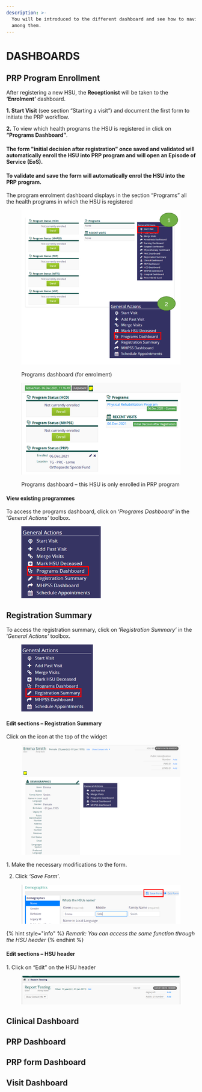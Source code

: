 ```yaml
---
description: >-
  You will be introduced to the different dashboard and see how to navigate
  among them.
---
```


# DASHBOARDS

## PRP Program Enrollment <a href="#cn2lhoer08jefh3lmybkci" id="cn2lhoer08jefh3lmybkci"></a>

After registering a new HSU, the **Receptionist** will be taken to the **‘Enrolment’** dashboard​.

**1. Start Visit** (see section “Starting a visit”) and document the first form to initiate the PRP workflow.

**2.** To view which health programs the HSU is registered in click on **“Programs Dashboard”**.

#### The form "initial decision after registration" once saved and validated will automatically enroll the HSU into PRP program and will open an Episode of Service (EoS).

#### To validate and save the form will automatically enrol the HSU into the PRP program.

The program enrolment dashboard displays in the section “Programs” all the health programs in which the HSU is registered

<figure><img src="../../.gitbook/assets/image (193).png" alt=""><figcaption><p>Programs dashboard (for enrolment)</p></figcaption></figure>

<figure><img src="../../.gitbook/assets/image (194).png" alt=""><figcaption><p>Programs dashboard – this HSU is only enrolled in PRP program</p></figcaption></figure>



#### View existing programmes

To access the programs dashboard, click on ‘_Programs Dashboard’_ in the ‘_General Actions’_ toolbox.

<figure><img src="../../.gitbook/assets/image (228).png" alt=""><figcaption></figcaption></figure>

## Registration Summary <a href="#ywvjhum2bcjsgckqxdo2r" id="ywvjhum2bcjsgckqxdo2r"></a>

To access the registration summary, click on ‘_Registration Summary’_ in the ‘_General Actions’_ toolbox.

<figure><img src="../../.gitbook/assets/image (229).png" alt=""><figcaption></figcaption></figure>

#### Edit sections – Registration Summary

Click on the icon at the top of the widget

<figure><img src="../../.gitbook/assets/image (20).png" alt=""><figcaption></figcaption></figure>

1\.      Make the necessary modifications to the form.

2. &#x20;Click _‘Save Form’_.

<figure><img src="../../.gitbook/assets/image (1) (1).png" alt=""><figcaption></figcaption></figure>

{% hint style="info" %}
_Remark: You can access the same function through the HSU header_
{% endhint %}

#### Edit sections – HSU header

1\. Click on “Edit” on the HSU header

<figure><img src="../../.gitbook/assets/image (2) (1).png" alt=""><figcaption></figcaption></figure>



##

## Clinical Dashboard

## PRP Dashboard&#x20;

## PRP form Dashboard&#x20;

## &#x20;Visit Dashboard&#x20;





